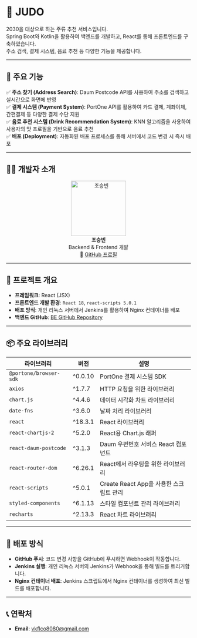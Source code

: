 # 📝 JUDO

2030을 대상으로 하는 주류 추천 서비스입니다.  
Spring Boot와 Kotlin을 활용하여 백엔드를 개발하고, React를 통해 프론트엔드를 구축하였습니다.  
주소 검색, 결제 시스템, 음료 추천 등 다양한 기능을 제공합니다.

---

## 🌟 주요 기능

✅ **주소 찾기 (Address Search)**: Daum Postcode API를 사용하여 주소를 검색하고 실시간으로 화면에 반영  
✅ **결제 시스템 (Payment System)**: PortOne API를 활용하여 카드 결제, 계좌이체, 간편결제 등 다양한 결제 수단 지원  
✅ **음료 추천 시스템 (Drink Recommendation System)**: KNN 알고리즘을 사용하여 사용자의 맛 프로필을 기반으로 음료 추천  
✅ **배포 (Deployment)**: 자동화된 배포 프로세스를 통해 서버에서 코드 변경 시 즉시 배포  

---

## 👨‍💻 개발자 소개

<div align="center">
  <img src="https://avatars.githubusercontent.com/u/67574367?s=150&v=4" alt="조승빈" width="150">
  <br>
  <strong>조승빈</strong>
  <br>
  Backend & Frontend 개발
  <br>
  🔗 <a href="https://github.com/vkflco08">GitHub 프로필</a>
</div>

---

## 🚀 프로젝트 개요
- **프레임워크**: React (JSX)
- **프론트엔드 개발 환경**: `React 18`, `react-scripts 5.0.1`
- **배포 방식**: 개인 리눅스 서버에서 Jenkins를 활용하여 Nginx 컨테이너를 배포  
- **백엔드 GitHub**: [BE GitHub Repository](https://github.com/alco-lic/judo-BE)

---

## 📦 주요 라이브러리
| 라이브러리               | 버전    | 설명                              |
|-------------------------|---------|-----------------------------------|
| `@portone/browser-sdk`   | ^0.0.10 | PortOne 결제 시스템 SDK            |
| `axios`                  | ^1.7.7  | HTTP 요청을 위한 라이브러리       |
| `chart.js`               | ^4.4.6  | 데이터 시각화 차트 라이브러리       |
| `date-fns`               | ^3.6.0  | 날짜 처리 라이브러리               |
| `react`                  | ^18.3.1 | React 라이브러리                   |
| `react-chartjs-2`        | ^5.2.0  | React용 Chart.js 래퍼              |
| `react-daum-postcode`    | ^3.1.3  | Daum 우편번호 서비스 React 컴포넌트 |
| `react-router-dom`       | ^6.26.1 | React에서 라우팅을 위한 라이브러리 |
| `react-scripts`          | ^5.0.1  | Create React App을 사용한 스크립트 관리 |
| `styled-components`      | ^6.1.13 | 스타일 컴포넌트 관리 라이브러리     |
| `recharts`               | ^2.13.3 | React 차트 라이브러리              |


---

## 🚀 배포 방식
- **GitHub 푸시**: 코드 변경 사항을 GitHub에 푸시하면 Webhook이 작동합니다.
- **Jenkins 실행**: 개인 리눅스 서버의 Jenkins가 Webhook을 통해 빌드를 트리거합니다.
- **Nginx 컨테이너 배포**: Jenkins 스크립트에서 Nginx 컨테이너를 생성하여 최신 빌드를 배포합니다.

---

## 📞 연락처
- **Email**: [vkflco8080@gmail.com](mailto:vkflco8080@gmail.com)
